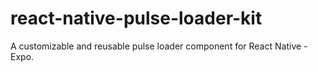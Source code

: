 # react-native-pulse-loader-kit
A customizable and reusable pulse loader component for React Native - Expo.

